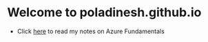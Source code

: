 # Welcome to poladinesh.github.io

- Click [here](Azure-Fundamentals.md) to read my notes on Azure Fundamentals

